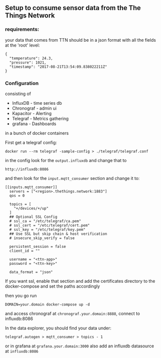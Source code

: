 ## Setup to consume sensor data from the The Things Network

### requirements:

your data that comes from TTN should be in a json format with all the fields at the 'root' level:
```
{
  "temperature": 24.3,
  "pressure": 1021,
  "timestamp": "2017-08-21T13:54:09.838022211Z"
}
```

### Configuration

consisting of

* InfluxDB - time series db
* Chronograf - admin ui
* Kapacitor - Alerting
* Telegraf - Metrics gathering
* grafana - Dashboards

in a bunch of docker containers

First get a telegraf config:
```
docker run --rm telegraf -sample-config > ./telegraf/telegraf.conf
```

in the config look for the `output.influxdb` and change that to 
```
http://influxdb:8086
```
and then look for the `input.mqtt_consumer` section and change it to:
```
[[inputs.mqtt_consumer]]
  servers = ["<region>.thethings.network:1883"]
  qos = 0

  topics = [
    "+/devices/+/up"
  ]
  ## Optional SSL Config
  # ssl_ca = "/etc/telegraf/ca.pem"
  # ssl_cert = "/etc/telegraf/cert.pem"
  # ssl_key = "/etc/telegraf/key.pem"
  ## Use SSL but skip chain & host verification
  # insecure_skip_verify = false

  persistent_session = false
  client_id = ""

  username = "<ttn-app>"
  password = "<ttn-key>"

  data_format = "json"
```
If you want ssl, enable that section and add the certificates directory to the docker-compose and set the paths accordingly

then you go run
```
DOMAIN=your.domain docker-compose up -d
```
and access chronograf at `chronograf.your.domain:8888`, 
connect to influxdb:8086

In the data explorer, you should find your data under:
```
telegraf.autogen > mqtt_consumer > topics - 1
```

or in grafana at `grafana.your.domain:3000` 
also add an influxdb datasource at `influxdb:8086`
